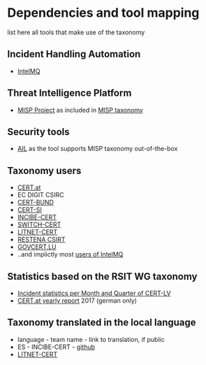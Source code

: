 # Dependencies and tool mapping
list here all tools that make use of the taxonomy

## Incident Handling Automation

  * [IntelMQ](https://intelmq.org)

## Threat Intelligence Platform

  * [MISP Project](http://www.misp-project.org/) as included in [MISP taxonomy](https://www.misp-project.org/taxonomies.html#_rsit)

## Security tools

  * [AIL](https://github.com/CIRCL/AIL-framework) as the tool supports MISP taxonomy out-of-the-box

## Taxonomy users
  * [CERT.at](https://www.cert.at)
  * EC DIGIT CSIRC
  * [CERT-BUND](https://www.bsi.bund.de/EN/Topics/IT-Crisis-Management/CERT-Bund/cert-bund_node.html)
  * [CERT-SI](https://www.cert.si/)
  * [INCIBE-CERT](https://www.incibe-cert.es)
  * [SWITCH-CERT](https://www.switch.ch/security/)
  * [LITNET-CERT](https://cert.litnet.lt/)
  * [RESTENA CSIRT](https://www.restena.lu/csirt)
  * [GOVCERT.LU](https://www.govcert.lu/)
  *  ..and implictly most [users of IntelMQ](https://github.com/certtools/intelmq/network/members)




## Statistics based on the RSIT WG taxonomy
  * [Incident statistics per Month and Quarter of CERT-LV](https://cert.lv/lv/incidenti/statistika)
  * [CERT.at yearly report](https://cert.at/downloads/reports/jahresbericht-2017.html) 2017 (german only)

## Taxonomy translated in the local language
  * language - team name - link to translation, if public
  * ES - INCIBE-CERT - [github](https://github.com/flosada/RSITaxonomy_ES/blob/master/humanv1.md)
  * [LITNET-CERT](https://cert.litnet.lt/incidentu-taksonomija/)
